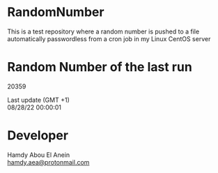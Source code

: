 # RandomNumber    
This is a test repository where a random number is pushed to a file automatically passwordless from a cron job in my Linux CentOS server    
# Random Number of the last run   
20359
      
Last update (GMT +1)    
08/28/22 00:00:01
# Developer    
Hamdy Abou El Anein   
hamdy.aea@protonmail.com
